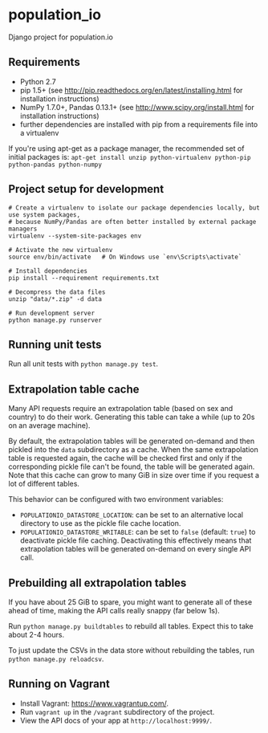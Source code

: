 population_io
=============

Django project for population.io

## Requirements

* Python 2.7
* pip 1.5+ (see http://pip.readthedocs.org/en/latest/installing.html for installation instructions)
* NumPy 1.7.0+, Pandas 0.13.1+ (see http://www.scipy.org/install.html for installation instructions)
* further dependencies are installed with pip from a requirements file into a virtualenv

If you're using apt-get as a package manager, the recommended set of initial packages is: `apt-get install unzip python-virtualenv python-pip python-pandas python-numpy`

## Project setup for development

```shell
# Create a virtualenv to isolate our package dependencies locally, but use system packages,
# because NumPy/Pandas are often better installed by external package managers
virtualenv --system-site-packages env

# Activate the new virtualenv
source env/bin/activate   # On Windows use `env\Scripts\activate`

# Install dependencies
pip install --requirement requirements.txt

# Decompress the data files
unzip "data/*.zip" -d data

# Run development server
python manage.py runserver
```

## Running unit tests

Run all unit tests with `python manage.py test`. 

## Extrapolation table cache

Many API requests require an extrapolation table (based on sex and country) to do their work. Generating this table can take a while (up to 20s on an average machine). 

By default, the extrapolation tables will be generated on-demand and then pickled into the `data` subdirectory as a cache. When the same extrapolation table is requested again, the cache will be checked first and only if the corresponding pickle file can't be found, the table will be generated again. Note that this cache can grow to many GiB in size over time if you request a lot of different tables.

This behavior can be configured with two environment variables:

* `POPULATIONIO_DATASTORE_LOCATION`: can be set to an alternative local directory to use as the pickle file cache location.
* `POPULATIONIO_DATASTORE_WRITABLE`: can be set to `false` (default: `true`) to deactivate pickle file caching. Deactivating this effectively means that extrapolation tables will be generated on-demand on every single API call.

## Prebuilding all extrapolation tables

If you have about 25 GiB to spare, you might want to generate all of these ahead of time, making the API calls really snappy (far below 1s).

Run `python manage.py buildtables` to rebuild all tables. Expect this to take about 2-4 hours. 

To just update the CSVs in the data store without rebuilding the tables, run `python manage.py reloadcsv`.

## Running on Vagrant

* Install Vagrant: https://www.vagrantup.com/.
* Run `vagrant up` in the `/vagrant` subdirectory of the project.
* View the API docs of your app at `http://localhost:9999/`.
